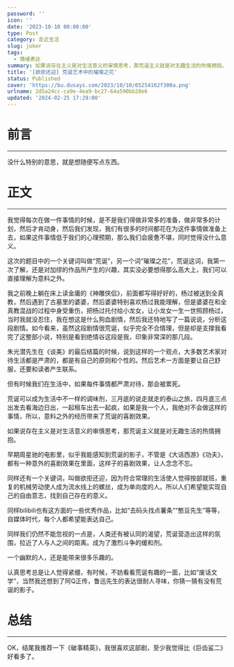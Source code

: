 ```yaml
---
password: ''
icon: ''
date: '2023-10-10 00:00:00'
type: Post
category: 走近生活
slug: joker
tags:
  - 情绪表达
summary: 如果说存在主义是对生活意义的审慎思考，那荒诞主义就是对无趣生活的热情拥抱。
title: '[欲拒还迎] 荒诞艺术中的璀璨之花'
status: Published
cover: 'https://bu.dusays.com/2023/10/10/65254162f300a.png'
urlname: 2d5a24cc-ca9e-4ea9-bc27-64a590bb28e6
updated: '2024-02-25 17:29:00'
---
```


# 前言


---


  没什么特别的意思，就是想随便写点东西。


# 正文


---


  我觉得每次在做一件事情的时候，是不是我们得做非常多的准备，做非常多的计划，然后才肯动身，然后我们发现，我们有很多的时间都花在为这件事情做准备上去，如果这件事情低于我们的心理预期，那么我们会疲惫不堪，同时觉得没什么意义。


  这次的题目中的一个关键词叫做“荒诞”，另一个词“璀璨之花”，荒诞这词，我第一次了解，还是对加缪的作品所产生的兴趣，其实没必要想得那么高大上，我们可以直接理解为意料之外。


  我之前晚上躺在床上读金庸的《神雕侠侣》，前面都写得好好的，杨过被送到全真教，然后遇到了古墓里的婆婆，然后婆婆特别喜欢杨过我能理解，但是婆婆在和全真教混战的过程中身受重伤，把杨过托付给小龙女，让小龙女一生一世照顾杨过，当时我就没忍住，我在想这是什么狗血剧情，然后我还特地写了一篇说说，分析这段剧情。如今看来，虽然这段剧情很荒诞，似乎完全不合情理，但是却是支撑我看完了这整部小说，特别是看到绝情谷这段是我，印象非常深的那几段。


  朱光潜先生在《谈美》的最后结篇的时候，说到这样的一个观点，大多数艺术家对待生活都是严肃的，都是有自己的原则和个性的。然后艺术一方面是要让自己舒服，还要和读者产生联系。


  但有时候我们在生活中，如果每件事情都严肃对待，那会被累死。


  荒诞可以成为生活中不一样的调味剂，三月底的说走就走的泰山之旅，四月底三点出发去看海边日出，一起租车出去一起疯，如果是我一个人，我绝对不会做这样的事情，所以，意料之外的经历带来了荒诞的喜剧效果。


  如果说存在主义是对生活意义的审慎思考，那荒诞主义就是对无趣生活的热情拥抱。


  早期周星驰的电影里，似乎我能感知到荒诞的影子，不管是《大话西游》《功夫》，都有一种意外的喜剧效果在里面，这样子的喜剧效果，让人念念不忘。


  同样还有一个关键词，叫做欲拒还迎，因为符合常理的生活使人觉得按部就班，重复的机械劳动使人成为流水线上的螺丝，成为单向度的人。所以人们希望能实现自己的自由意志，找到自己存在的意义。


  同样bilibili也有这方面的一些优秀作品，比如“去码头找点薯条”“憨豆先生”等等，自媒体时代，每个人都希望能表达自己。


  同样我们仍然不能忽视的一点是，人类还有被认同的渴望，荒诞营造出这样的氛围，拉近了人与人之间的距离。成为了激烈斗争的缓和剂。


  一个幽默的人，还是能带来很多乐趣的。


  认真思考总是让人觉得紧绷，有时候，不妨看看荒诞有趣的一面，比如“废话文学”，当然我还想到了阿Q正传，鲁迅先生的表达很耐人寻味，你猜一猜有没有荒诞的影子。


# 总结


---


  OK，结尾我推荐一下《破事精英》，我很喜欢这部剧，至少我觉得比《巨齿鲨二》好看多了。

